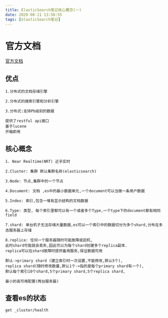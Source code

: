```yaml
---
title: ElasticSearch笔记核心概念(一)
date: 2020-08-11 13:58:55
tags: [elasticSearch笔记]
---
```


# 官方文档

[官方文档](https://www.elastic.co/guide/en/elasticsearch/reference/current/paginate-search-results.html#scroll-search-results)

## 优点

```
1.分布式的文档存储引擎 

2.分布式的搜索引擎和分析引擎

3.分布式:支持Pb级别的数据

提供了restful api接口
基于lucene
开箱即用
```
<!--more-->
## 核心概念
```
1. Near Realtime(NRT) 近乎实时

2.Cluster: 集群 默认集群名称(elasticsearch)

3.Node: 节点,集群中的一个节点

4.Document: 文档 ,es中的最小数据单元,一个document可以当做一条用户数据

5.Index: 索引,包含一堆有显示结构的文档数据

6.Type: 类型, 每个索引里都可以有一个或者多个Type,一个type下的document都有相同field

7.shard: 单台机子无法存储大量数据,es可以一个索引中的数据切分为多个shard,分布在多态服务器上存储

8.replica: 任何一个服务器随时可能故障或宕机,  
此时shard可能就会丢失,因此可以为每个shard创建多个replica副本.  
replica可以在shard故障时提供备用服务,保证数据可用

默认->primary shard (建立索引时一次设置,不能修改,默认5个),
replica shard(随时修改数量,默认1个->指的是每个primary shard有一个),
默认每个索引10个shard,5个primary shard,5个replica shard,

最小的高可用配置(两台服务器)
```

## 查看es的状态
```
get _cluster/health

```